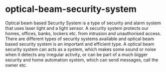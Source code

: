 # optical-beam-security-system

Optical beam based Security System is a type of security and alarm system that uses laser light and a light sensor. A security system protects our homes, offices, banks, lockers etc. from intrusion and unauthorised access. There are different types of security systems available and optical beam based security system is an important and efficient type. A optical beam security system can acts as a system, which makes some sound or noise when it detects any irregular activity, or can be part of a much bigger security and home automation system, which can send messages, call the owner etc.
